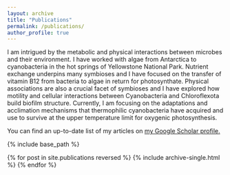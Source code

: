 ```yaml
---
layout: archive
title: "Publications"
permalink: /publications/
author_profile: true
---
```



I am intrigued by the metabolic and physical interactions between microbes and their environment. I have worked with algae from Antarctica to cyanobacteria in the hot springs of Yellowstone National Park. Nutrient exchange underpins many symbioses and I have focused on the transfer of vitamin B12 from bacteria to algae in return for photosynthate. Physical associations are also a crucial facet of symbioses and I have explored how motility and cellular interactions between Cyanobacteria and Chloroflexota build biofilm structure. Currently, I am focusing on the adaptations and acclimation mechanisms that thermophilic cyanobacteria have acquired and use to survive at the upper temperature limit for oxygenic photosynthesis. 


  You can find an up-to-date list of my articles on <u><a href="https://scholar.google.com/citations?user=_Tn0l5UAAAAJ&hl=en&oi=ao">my Google Scholar profile</a>.</u>


{% include base_path %}

{% for post in site.publications reversed %}
  {% include archive-single.html %}
{% endfor %}
